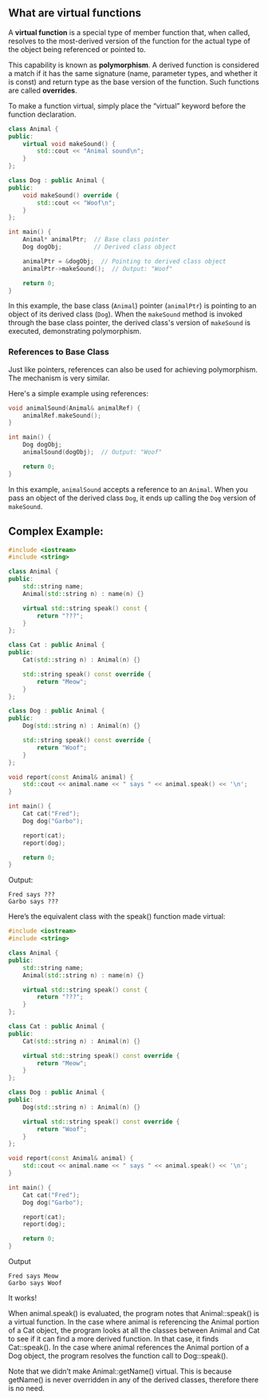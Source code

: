 ## What are virtual functions

A **virtual function** is a special type of member function that, when called, resolves to the most-derived version of the function for the actual type of the object being referenced or pointed to. 

This capability is known as **polymorphism**. A derived function is considered a match if it has the same signature (name, parameter types, and whether it is const) and return type as the base version of the function. Such functions are called **overrides**.

To make a function virtual, simply place the “virtual” keyword before the function declaration.

```c++
class Animal {
public:
    virtual void makeSound() {
        std::cout << "Animal sound\n";
    }
};

class Dog : public Animal {
public:
    void makeSound() override {
        std::cout << "Woof\n";
    }
};

int main() {
    Animal* animalPtr;  // Base class pointer
    Dog dogObj;         // Derived class object

    animalPtr = &dogObj;  // Pointing to derived class object
    animalPtr->makeSound();  // Output: "Woof"

    return 0;
}
```

In this example, the base class (`Animal`) pointer (`animalPtr`) is pointing to an object of its derived class (`Dog`). When the `makeSound` method is invoked through the base class pointer, the derived class's version of `makeSound` is executed, demonstrating polymorphism.
### References to Base Class

Just like pointers, references can also be used for achieving polymorphism. The mechanism is very similar.

Here's a simple example using references:

```c++
void animalSound(Animal& animalRef) {
    animalRef.makeSound();
}

int main() {
    Dog dogObj;
    animalSound(dogObj);  // Output: "Woof"

    return 0;
}
```

In this example, `animalSound` accepts a reference to an `Animal`. When you pass an object of the derived class `Dog`, it ends up calling the `Dog` version of `makeSound`.

## Complex Example:

```c++
#include <iostream>
#include <string>

class Animal {
public:
    std::string name;
    Animal(std::string n) : name(n) {}

    virtual std::string speak() const {
        return "???";
    }
};

class Cat : public Animal {
public:
    Cat(std::string n) : Animal(n) {}

    std::string speak() const override {
        return "Meow";
    }
};

class Dog : public Animal {
public:
    Dog(std::string n) : Animal(n) {}

    std::string speak() const override {
        return "Woof";
    }
};

void report(const Animal& animal) {
    std::cout << animal.name << " says " << animal.speak() << '\n';
}

int main() {
    Cat cat("Fred");
    Dog dog("Garbo");

    report(cat);
    report(dog);

    return 0;
}
```

Output: 
```
Fred says ???
Garbo says ???
```

Here’s the equivalent class with the speak() function made virtual:

```c++
#include <iostream>
#include <string>

class Animal {
public:
    std::string name;
    Animal(std::string n) : name(n) {}

    virtual std::string speak() const {
        return "???";
    }
};

class Cat : public Animal {
public:
    Cat(std::string n) : Animal(n) {}

    virtual std::string speak() const override {
        return "Meow";
    }
};

class Dog : public Animal {
public:
    Dog(std::string n) : Animal(n) {}

    virtual std::string speak() const override {
        return "Woof";
    }
};

void report(const Animal& animal) {
    std::cout << animal.name << " says " << animal.speak() << '\n';
}

int main() {
    Cat cat("Fred");
    Dog dog("Garbo");

    report(cat);
    report(dog);

    return 0;
}
```

Output
```
Fred says Meow
Garbo says Woof
```

It works!

When animal.speak() is evaluated, the program notes that Animal::speak() is a virtual function. In the case where animal is referencing the Animal portion of a Cat object, the program looks at all the classes between Animal and Cat to see if it can find a more derived function. In that case, it finds Cat::speak(). In the case where animal references the Animal portion of a Dog object, the program resolves the function call to Dog::speak().

Note that we didn’t make Animal::getName() virtual. This is because getName() is never overridden in any of the derived classes, therefore there is no need.